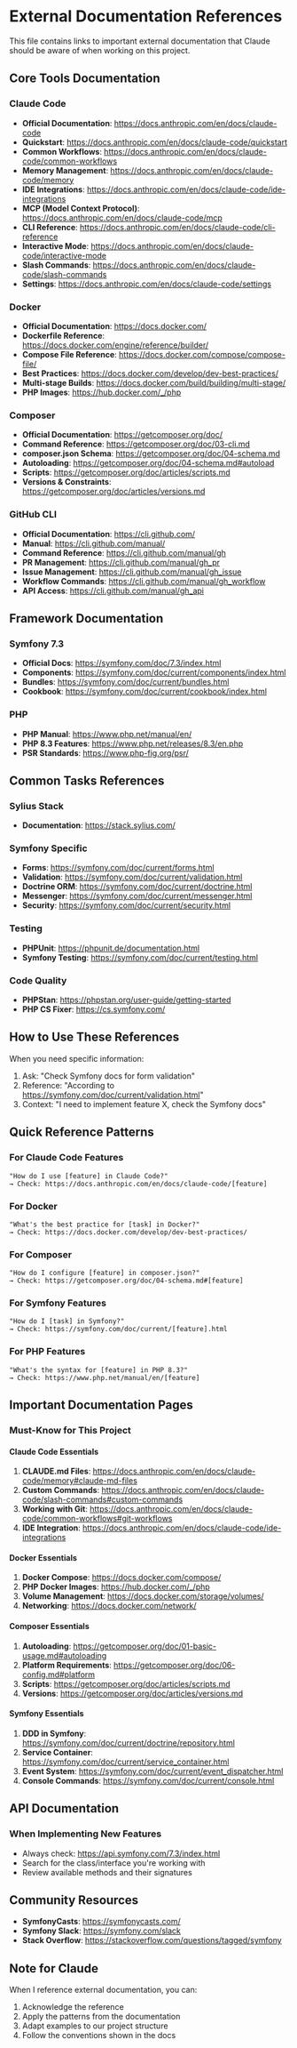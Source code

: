 # External Documentation References

This file contains links to important external documentation that Claude should be aware of when working on this project.

## Core Tools Documentation

### Claude Code
- **Official Documentation**: https://docs.anthropic.com/en/docs/claude-code
- **Quickstart**: https://docs.anthropic.com/en/docs/claude-code/quickstart
- **Common Workflows**: https://docs.anthropic.com/en/docs/claude-code/common-workflows
- **Memory Management**: https://docs.anthropic.com/en/docs/claude-code/memory
- **IDE Integrations**: https://docs.anthropic.com/en/docs/claude-code/ide-integrations
- **MCP (Model Context Protocol)**: https://docs.anthropic.com/en/docs/claude-code/mcp
- **CLI Reference**: https://docs.anthropic.com/en/docs/claude-code/cli-reference
- **Interactive Mode**: https://docs.anthropic.com/en/docs/claude-code/interactive-mode
- **Slash Commands**: https://docs.anthropic.com/en/docs/claude-code/slash-commands
- **Settings**: https://docs.anthropic.com/en/docs/claude-code/settings

### Docker
- **Official Documentation**: https://docs.docker.com/
- **Dockerfile Reference**: https://docs.docker.com/engine/reference/builder/
- **Compose File Reference**: https://docs.docker.com/compose/compose-file/
- **Best Practices**: https://docs.docker.com/develop/dev-best-practices/
- **Multi-stage Builds**: https://docs.docker.com/build/building/multi-stage/
- **PHP Images**: https://hub.docker.com/_/php

### Composer
- **Official Documentation**: https://getcomposer.org/doc/
- **Command Reference**: https://getcomposer.org/doc/03-cli.md
- **composer.json Schema**: https://getcomposer.org/doc/04-schema.md
- **Autoloading**: https://getcomposer.org/doc/04-schema.md#autoload
- **Scripts**: https://getcomposer.org/doc/articles/scripts.md
- **Versions & Constraints**: https://getcomposer.org/doc/articles/versions.md

### GitHub CLI
- **Official Documentation**: https://cli.github.com/
- **Manual**: https://cli.github.com/manual/
- **Command Reference**: https://cli.github.com/manual/gh
- **PR Management**: https://cli.github.com/manual/gh_pr
- **Issue Management**: https://cli.github.com/manual/gh_issue
- **Workflow Commands**: https://cli.github.com/manual/gh_workflow
- **API Access**: https://cli.github.com/manual/gh_api

## Framework Documentation

### Symfony 7.3
- **Official Docs**: https://symfony.com/doc/7.3/index.html
- **Components**: https://symfony.com/doc/current/components/index.html
- **Bundles**: https://symfony.com/doc/current/bundles.html
- **Cookbook**: https://symfony.com/doc/current/cookbook/index.html

### PHP
- **PHP Manual**: https://www.php.net/manual/en/
- **PHP 8.3 Features**: https://www.php.net/releases/8.3/en.php
- **PSR Standards**: https://www.php-fig.org/psr/

## Common Tasks References

### Sylius Stack
- **Documentation**: https://stack.sylius.com/

### Symfony Specific
- **Forms**: https://symfony.com/doc/current/forms.html
- **Validation**: https://symfony.com/doc/current/validation.html
- **Doctrine ORM**: https://symfony.com/doc/current/doctrine.html
- **Messenger**: https://symfony.com/doc/current/messenger.html
- **Security**: https://symfony.com/doc/current/security.html

### Testing
- **PHPUnit**: https://phpunit.de/documentation.html
- **Symfony Testing**: https://symfony.com/doc/current/testing.html

### Code Quality
- **PHPStan**: https://phpstan.org/user-guide/getting-started
- **PHP CS Fixer**: https://cs.symfony.com/

## How to Use These References

When you need specific information:
1. Ask: "Check Symfony docs for form validation"
2. Reference: "According to https://symfony.com/doc/current/validation.html"
3. Context: "I need to implement feature X, check the Symfony docs"

## Quick Reference Patterns

### For Claude Code Features
```
"How do I use [feature] in Claude Code?"
→ Check: https://docs.anthropic.com/en/docs/claude-code/[feature]
```

### For Docker
```
"What's the best practice for [task] in Docker?"
→ Check: https://docs.docker.com/develop/dev-best-practices/
```

### For Composer
```
"How do I configure [feature] in composer.json?"
→ Check: https://getcomposer.org/doc/04-schema.md#[feature]
```

### For Symfony Features
```
"How do I [task] in Symfony?"
→ Check: https://symfony.com/doc/current/[feature].html
```

### For PHP Features
```
"What's the syntax for [feature] in PHP 8.3?"
→ Check: https://www.php.net/manual/en/[feature]
```

## Important Documentation Pages

### Must-Know for This Project

#### Claude Code Essentials
1. **CLAUDE.md Files**: https://docs.anthropic.com/en/docs/claude-code/memory#claude-md-files
2. **Custom Commands**: https://docs.anthropic.com/en/docs/claude-code/slash-commands#custom-commands
3. **Working with Git**: https://docs.anthropic.com/en/docs/claude-code/common-workflows#git-workflows
4. **IDE Integration**: https://docs.anthropic.com/en/docs/claude-code/ide-integrations

#### Docker Essentials
1. **Docker Compose**: https://docs.docker.com/compose/
2. **PHP Docker Images**: https://hub.docker.com/_/php
3. **Volume Management**: https://docs.docker.com/storage/volumes/
4. **Networking**: https://docs.docker.com/network/

#### Composer Essentials
1. **Autoloading**: https://getcomposer.org/doc/01-basic-usage.md#autoloading
2. **Platform Requirements**: https://getcomposer.org/doc/06-config.md#platform
3. **Scripts**: https://getcomposer.org/doc/articles/scripts.md
4. **Versions**: https://getcomposer.org/doc/articles/versions.md

#### Symfony Essentials
1. **DDD in Symfony**: https://symfony.com/doc/current/doctrine/repository.html
2. **Service Container**: https://symfony.com/doc/current/service_container.html
3. **Event System**: https://symfony.com/doc/current/event_dispatcher.html
4. **Console Commands**: https://symfony.com/doc/current/console.html

## API Documentation

### When Implementing New Features
- Always check: https://api.symfony.com/7.3/index.html
- Search for the class/interface you're working with
- Review available methods and their signatures

## Community Resources
- **SymfonyCasts**: https://symfonycasts.com/
- **Symfony Slack**: https://symfony.com/slack
- **Stack Overflow**: https://stackoverflow.com/questions/tagged/symfony

## Note for Claude
When I reference external documentation, you can:
1. Acknowledge the reference
2. Apply the patterns from the documentation
3. Adapt examples to our project structure
4. Follow the conventions shown in the docs
